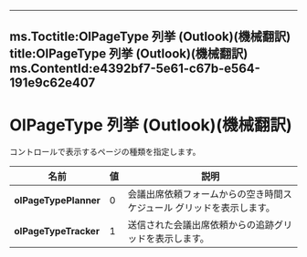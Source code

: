 

---
ms.Toctitle:OlPageType 列挙 (Outlook)(機械翻訳)
title:OlPageType 列挙 (Outlook)(機械翻訳)
ms.ContentId:e4392bf7-5e61-c67b-e564-191e9c62e407
---
# OlPageType 列挙 (Outlook)(機械翻訳)




コントロールで表示するページの種類を指定します。

|**名前**|**値**|**説明**|
|---|---|---|
|**olPageTypePlanner**|0|会議出席依頼フォームからの空き時間スケジュール グリッドを表示します。|
|**olPageTypeTracker**|1|送信された会議出席依頼からの追跡グリッドを表示します。|




